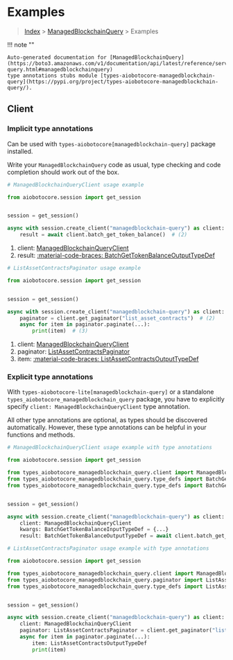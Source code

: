 # Examples

> [Index](../README.md) > [ManagedBlockchainQuery](./README.md) > Examples

!!! note ""

    Auto-generated documentation for [ManagedBlockchainQuery](https://boto3.amazonaws.com/v1/documentation/api/latest/reference/services/managedblockchain-query.html#managedblockchainquery)
    type annotations stubs module [types-aiobotocore-managedblockchain-query](https://pypi.org/project/types-aiobotocore-managedblockchain-query/).

## Client

### Implicit type annotations

Can be used with `types-aiobotocore[managedblockchain-query]` package installed.

Write your `ManagedBlockchainQuery` code as usual,
type checking and code completion should work out of the box.



```python
# ManagedBlockchainQueryClient usage example

from aiobotocore.session import get_session


session = get_session()

async with session.create_client("managedblockchain-query") as client:  # (1)
    result = await client.batch_get_token_balance()  # (2)
```

1. client: [ManagedBlockchainQueryClient](./client.md)
2. result: [:material-code-braces: BatchGetTokenBalanceOutputTypeDef](./type_defs.md#batchgettokenbalanceoutputtypedef) 



```python
# ListAssetContractsPaginator usage example

from aiobotocore.session import get_session


session = get_session()

async with session.create_client("managedblockchain-query") as client:  # (1)
    paginator = client.get_paginator("list_asset_contracts")  # (2)
    async for item in paginator.paginate(...):
        print(item)  # (3)
```

1. client: [ManagedBlockchainQueryClient](./client.md)
2. paginator: [ListAssetContractsPaginator](./paginators.md#listassetcontractspaginator)
3. item: [:material-code-braces: ListAssetContractsOutputTypeDef](./type_defs.md#listassetcontractsoutputtypedef) 




### Explicit type annotations

With `types-aiobotocore-lite[managedblockchain-query]`
or a standalone `types_aiobotocore_managedblockchain_query` package, you have to explicitly specify
`client: ManagedBlockchainQueryClient` type annotation.

All other type annotations are optional, as types should be discovered automatically.
However, these type annotations can be helpful in your functions and methods.


```python
# ManagedBlockchainQueryClient usage example with type annotations

from aiobotocore.session import get_session

from types_aiobotocore_managedblockchain_query.client import ManagedBlockchainQueryClient
from types_aiobotocore_managedblockchain_query.type_defs import BatchGetTokenBalanceOutputTypeDef
from types_aiobotocore_managedblockchain_query.type_defs import BatchGetTokenBalanceInputTypeDef


session = get_session()

async with session.create_client("managedblockchain-query") as client:
    client: ManagedBlockchainQueryClient
    kwargs: BatchGetTokenBalanceInputTypeDef = {...}
    result: BatchGetTokenBalanceOutputTypeDef = await client.batch_get_token_balance(**kwargs)
```



```python
# ListAssetContractsPaginator usage example with type annotations

from aiobotocore.session import get_session

from types_aiobotocore_managedblockchain_query.client import ManagedBlockchainQueryClient
from types_aiobotocore_managedblockchain_query.paginator import ListAssetContractsPaginator
from types_aiobotocore_managedblockchain_query.type_defs import ListAssetContractsOutputTypeDef


session = get_session()

async with session.create_client("managedblockchain-query") as client:
    client: ManagedBlockchainQueryClient
    paginator: ListAssetContractsPaginator = client.get_paginator("list_asset_contracts")
    async for item in paginator.paginate(...):
        item: ListAssetContractsOutputTypeDef
        print(item)
```



